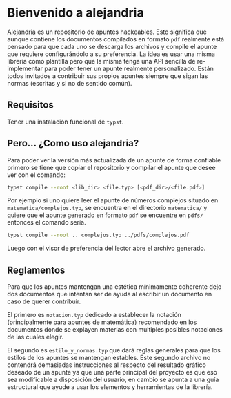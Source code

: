 # Bienvenido a alejandria
Alejandria es un repositorio de apuntes hackeables. Esto significa que aunque contiene los documentos compilados en formato `pdf` realmente está pensado para que cada uno se descarga los archivos y compile el apunte que requiere configurándolo a su preferencia. La idea es usar una misma librería como plantilla pero que la misma tenga una API sencilla de re-implementar para poder tener un apunte realmente personalizado. Están todos invitados a contribuir sus propios apuntes siempre que sigan las normas (escritas y si no de sentido común).

## Requisitos
Tener una instalación funcional de `typst`.

## Pero... ¿Como uso alejandria?
Para poder ver la versión más actualizada de un apunte de forma confiable primero se tiene que copiar el repositorio y compilar el apunte que desee ver con el comando:

```bash
typst compile --root <lib_dir> <file.typ> [<pdf_dir>/<file.pdf>]
```

Por ejemplo si uno quiere leer el apunte de números complejos situado en `matematica/complejos.typ`, se encuentra en el directorio `matematica/` y quiere que el apunte generado en formato `pdf` se encuentre en `pdfs/` entonces el comando sería.

```bash
typst compile --root .. complejos.typ ../pdfs/complejos.pdf
```

Luego con el visor de preferencia del lector abre el archivo generado.

## Reglamentos
Para que los apuntes mantengan una estética mínimamente coherente dejo dos documentos que intentan ser de ayuda al escribir un documento en caso de querer contribuir.

El primero es `notacion.typ` dedicado a establecer la notación (principalmente para apuntes de matemática) recomendado en los documentos donde se explayen materias con multiples posibles notaciones de las cuales elegir.

El segundo es `estilo_y_normas.typ` que dará reglas generales para que los estilos de los apuntes se mantengan estables. Este segundo archivo no contendrá demasiadas instrucciones al respecto del resultado gráfico deseado de un apunte ya que una parte principal del proyecto es que eso sea modificable a disposición del usuario, en cambio se apunta a una guía estructural que ayude a usar los elementos y herramientas de la librería.
